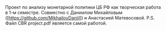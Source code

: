 Проект по анализу монетарной политики ЦБ РФ как творческая работа в 1-м семестре.
Совместно с Даниилом Михайловым ([https://github.com/MikhailovDaniil]) и Анастасией Матевосовой. 
P.S. Файл CBR project.pdf является самой работой.

